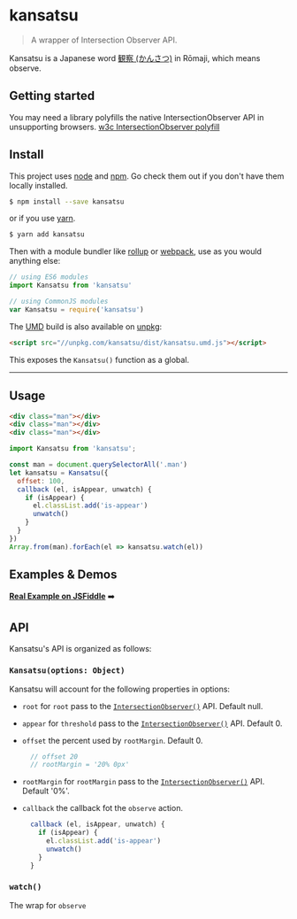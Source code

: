 # kansatsu

> A wrapper of Intersection Observer API.

Kansatsu is a Japanese word [観察 (かんさつ)](https://en.wiktionary.org/wiki/観察) in Rōmaji, which means observe.

## Getting started

You may need a library polyfills the native IntersectionObserver API in unsupporting browsers. [w3c IntersectionObserver polyfill](https://github.com/w3c/IntersectionObserver/tree/master/polyfill)

## Install

This project uses [node](http://nodejs.org) and [npm](https://npmjs.com). Go check them out if you don't have them locally installed.

```sh
$ npm install --save kansatsu
```

or if you use [yarn](https://yarnpkg.com).

```sh
$ yarn add kansatsu
```

Then with a module bundler like [rollup](http://rollupjs.org/) or [webpack](https://webpack.js.org/), use as you would anything else:

```javascript
// using ES6 modules
import Kansatsu from 'kansatsu'

// using CommonJS modules
var Kansatsu = require('kansatsu')
```

The [UMD](https://github.com/umdjs/umd) build is also available on [unpkg](https://unpkg.com):

```html
<script src="//unpkg.com/kansatsu/dist/kansatsu.umd.js"></script>
```

This exposes the `Kansatsu()` function as a global.

* * *

## Usage

```html
<div class="man"></div>
<div class="man"></div>
<div class="man"></div>
```

```js
import Kansatsu from 'kansatsu';

const man = document.querySelectorAll('.man')
let kansatsu = Kansatsu({
  offset: 100,
  callback (el, isAppear, unwatch) {
    if (isAppear) {
      el.classList.add('is-appear')
      unwatch()
    }
  }
})
Array.from(man).forEach(el => kansatsu.watch(el))
```

## Examples & Demos

[**Real Example on JSFiddle**](https://jsfiddle.net/fireyy/g1740zm7/) ➡️

## API

Kansatsu's API is organized as follows:

### `Kansatsu(options: Object)`

Kansatsu will account for the following properties in options:

  * `root` for `root` pass to the [`IntersectionObserver()`](https://developer.mozilla.org/en-US/docs/Web/API/Intersection_Observer_API) API. Default null.
  * `appear` for `threshold` pass to the [`IntersectionObserver()`](https://developer.mozilla.org/en-US/docs/Web/API/Intersection_Observer_API) API. Default 0.
  * `offset` the percent used by `rootMargin`. Default 0.
      ```js
        // offset 20
        // rootMargin = '20% 0px'
      ```
  * `rootMargin` for `rootMargin` pass to the [`IntersectionObserver()`](https://developer.mozilla.org/en-US/docs/Web/API/Intersection_Observer_API) API. Default '0%'.
  * `callback` the callback fot the `observe` action.

      ```js
        callback (el, isAppear, unwatch) {
          if (isAppear) {
            el.classList.add('is-appear')
            unwatch()
          }
        }
      ```

### `watch()`

The wrap for `observe`
